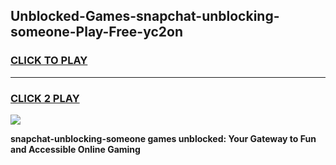 
## Unblocked-Games-snapchat-unblocking-someone-Play-Free-yc2on
<h3>
<a href="https://premium76.site?title=snapchat-unblocking-someone&ref=21A">CLICK TO PLAY</a></h3>
<hr>

<h3>
<a href="https://premium76.site?title=snapchat-unblocking-someone&ref=21A">CLICK 2 PLAY</a>
  
</h3>

<a href="https://premium76.site?title=snapchat-unblocking-someone&ref=21A"><img src="https://clearcache.store/games.png"></a>


**snapchat-unblocking-someone games unblocked: Your Gateway to Fun and Accessible Online Gaming**
